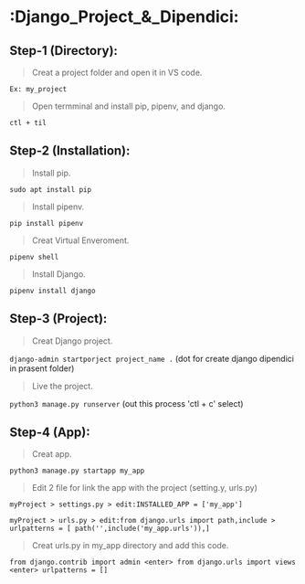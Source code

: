 :Django_Project_&_Dipendici:
============================
Step-1 (Directory):
-------------------
> Creat a project folder and open it in VS code.

`Ex: my_project`

> Open termminal and install pip, pipenv, and django.

`ctl + til`

Step-2 (Installation):
----------------------
> Install pip.

`sudo apt install pip`

> Install pipenv.

`pip install pipenv`

> Creat Virtual Enveroment.

`pipenv shell`

> Install Django.

`pipenv install django`

Step-3 (Project):
-----------------
> Creat Django project.

`django-admin startporject project_name .` (dot for create django dipendici in prasent folder)

> Live the project.

`python3 manage.py runserver` (out this process 'ctl + c' select)

Step-4 (App):
-------------
> Creat app.

`python3 manage.py startapp my_app`

> Edit 2 file for link the app with the project (setting.y, urls.py)

`myProject > settings.py > edit:INSTALLED_APP = ['my_app']`

`myProject > urls.py > edit:from django.urls import path,include > urlpatterns = [ path('',include('my_app.urls')),]`

> Creat urls.py in my_app directory and add this code.

`from django.contrib import admin <enter> from django.urls import views <enter> urlpatterns = []`





